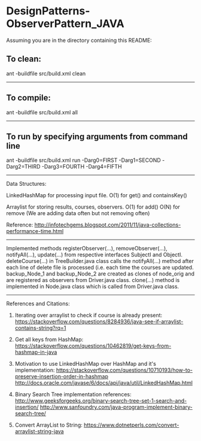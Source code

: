 # DesignPatterns-ObserverPattern_JAVA


Assuming you are in the directory containing this README:

## To clean:
ant -buildfile src/build.xml clean

-----------------------------------------------------------------------
## To compile: 
ant -buildfile src/build.xml all

-----------------------------------------------------------------------
## To run by specifying arguments from command line 
ant -buildfile src/build.xml run -Darg0=FIRST -Darg1=SECOND -Darg2=THIRD -Darg3=FOURTH -Darg4=FIFTH

-----------------------------------------------------------------------

Data Structures:

LinkedHashMap for processing input file. O(1) for get() and containsKey()

Arraylist for storing results, courses, observers. O(1) for add() 
O(N) for remove (We are adding data often but not removing often)

Reference: http://infotechgems.blogspot.com/2011/11/java-collections-performance-time.html

-----------------------------------------------------------------------

Implemented methods registerObserver(...), removeObserver(...), 
notifyAll(...), update(...) from respective interfaces SubjectI and 
ObjectI. 
deleteCourse(...) in TreeBuilder.java class calls the notifyAll(...) 
method after each line of delete file is processed (i.e. each time the
courses are updated.
backup_Node_1 and backup_Node_2 are created as clones of node_orig and
are registered as observers from Driver.java class.
clone(...) method is implemented in Node.java class which is called
from Driver.java class.

-----------------------------------------------------------------------

References and Citations:

1) Iterating over arraylist to check if course is already present:
https://stackoverflow.com/questions/8284936/java-see-if-arraylist-contains-string?rq=1

2) Get all keys from HashMap:
https://stackoverflow.com/questions/10462819/get-keys-from-hashmap-in-java

3) Motivation to use LinkedHashMap over HashMap and it's implementation:
https://stackoverflow.com/questions/10710193/how-to-preserve-insertion-order-in-hashmap
http://docs.oracle.com/javase/6/docs/api/java/util/LinkedHashMap.html

4) Binary Search Tree implementation references:
http://www.geeksforgeeks.org/binary-search-tree-set-1-search-and-insertion/
http://www.sanfoundry.com/java-program-implement-binary-search-tree/

5) Convert ArrayList to String:
https://www.dotnetperls.com/convert-arraylist-string-java
